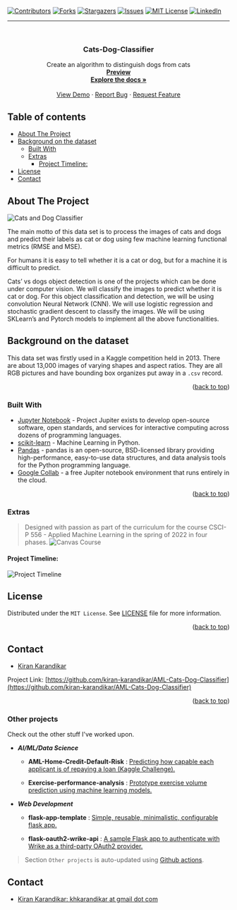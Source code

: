 <div id="top"></div>

[![Contributors][contributors-shield]][contributors-url]
[![Forks][forks-shield]][forks-url]
[![Stargazers][stars-shield]][stars-url]
[![Issues][issues-shield]][issues-url]
[![MIT License][license-shield]][license-url]
[![LinkedIn][linkedin-shield]][linkedin-url]

[contributors-shield]: https://img.shields.io/github/contributors/kiran-karandikar/Cats-Dog-Classifier?style=for-the-badge

[contributors-url]: https://github.com/Kiran-Karandikar/Cats-Dog-Classifier/graphs/contributors

[forks-shield]: https://img.shields.io/github/forks/Kiran-Karandikar/Cats-Dog-Classifier?style=for-the-badge

[forks-url]: https://github.com/Kiran-Karandikar/Cats-Dog-Classifier/network

[stars-shield]: https://img.shields.io/github/stars/Kiran-Karandikar/Cats-Dog-Classifier?style=for-the-badge

[stars-url]: https://github.com/Kiran-Karandikar/Cats-Dog-Classifier/stargazers

[issues-shield]: https://img.shields.io/github/issues/Kiran-Karandikar/Cats-Dog-Classifier?style=for-the-badge

[issues-url]: https://github.com/Kiran-Karandikar/Cats-Dog-Classifier/issues

[license-shield]: https://img.shields.io/github/license/Kiran-Karandikar/Cats-Dog-Classifier?style=for-the-badge

[license-url]: https://github.com/Kiran-Karandikar/Cats-Dog-Classifier/blob/master/LICENSE

[linkedin-shield]: https://img.shields.io/badge/-LinkedIn-black.svg?style=for-the-badge&logo=linkedin&colorB=555

[linkedin-url]: https://linkedin.com/in/kiran-karandikar

---------


<!-- PROJECT LOGO -->
<br />
<div align="center">
<h3 align="center">Cats-Dog-Classifier</h3>
  <p align="center">
    Create an algorithm to distinguish dogs from cats    
    <br />    
    <a href="https://kiran-karandikar.github.io/Cats-Dog-Classifier"><strong>Preview</strong></a>
    <br />
    <a href="https://github.com/kiran-karandikar/Cats-Dog-Classifier"><strong>Explore the docs »</strong></a>
    <br />
    <br />
    <a href="https://github.com/kiran-karandikar/Cats-Dog-Classifier">View Demo</a>
    ·
    <a href="https://github.com/kiran-karandikar/Cats-Dog-Classifier/issues">Report Bug</a>
    ·
    <a href="https://github.com/kiran-karandikar/Cats-Dog-Classifier/issues">Request Feature</a>
  </p>
</div>

<!-- BADGES.MD Finish -->
<!-- BADGES.MD Finish -->



<!-- toc -->

## Table of contents

-   [About The Project](#about-the-project)
-   [Background on the dataset](#background-on-the-dataset)
    -   [Built With](#built-with)
    -   [Extras](#extras)
        -   [Project Timeline:](#project-timeline)
-   [License](#license)
-   [Contact](#contact)

<!-- tocstop -->

<!-- ABOUT THE PROJECT -->

## About The Project

![Cats and Dog Classifier](/Assets/woof_meow.jpg)

The main motto of this data set is to process the images of cats and dogs and predict their labels as cat or dog using few machine learning functional metrics (RMSE and MSE).

For humans it is easy to tell whether it is a cat or dog, but for a machine it is difficult to predict.

Cats’ vs dogs object detection is one of the projects which can be done under computer vision. We will classify the images to predict whether it is cat or dog. For this object classification and detection, we will be using convolution Neural Network (CNN). We will use logistic regression and stochastic gradient descent to classify the images. We will be using SKLearn’s and Pytorch models to implement all the above functionalities.

## Background on the dataset

This data set was firstly used in a Kaggle competition held in 2013. There are about 13,000 images of varying shapes and aspect ratios. They are all RGB pictures and have bounding box organizes put away in a `.csv` record.

<p align="right">(<a href="#top">back to top</a>)</p>

### Built With

* [Jupyter Notebook](http://jupyter.org/) - Project Jupiter exists to develop
  open-source software, open standards, and services for interactive computing
  across dozens of programming languages.
* [scikit-learn](http://scikit-learn.org/stable/) - Machine Learning in Python.
* [Pandas](https://pandas.pydata.org/) - pandas is an open-source, BSD-licensed
  library providing high-performance, easy-to-use data structures, and data
  analysis tools for the Python programming language.
* [Google Collab](https://colab.research.google.com) - a free Jupiter notebook
  environment that runs entirely in the cloud.

<p align="right">(<a href="#top">back to top</a>)</p>

### Extras

> Designed with passion as part of the curriculum for the course CSCI-P 556 -
Applied Machine Learning in the spring of 2022 in four phases.
![Canvas Course](Assets/MachineLearningHeader.jpg)

#### Project Timeline:

![Project Timeline](Assets/project-timeline.png)

<!-- LICENSE -->

## License

Distributed under the `MIT License`. See [LICENSE](LICENSE) file for more information.

<p align="right">(<a href="#top">back to top</a>)</p>

<!-- ACKNOWLEDGMENTS -->


<!-- CONTACT -->

## Contact

- [Kiran Karandikar](mailto:hkarandikar@gmail.com)

Project
Link: [https://github.com/kiran-karandikar/AML-Cats-Dog-Classifier](https://github.com/kiran-karandikar/AML-Cats-Dog-Classifier)

<p align="right">(<a href="#top">back to top</a>)</p>

### Other projects

Check out the other stuff I've worked upon.

- ___AI/ML/Data Science___

  - **AML-Home-Credit-Default-Risk** : [Predicting how capable each applicant is of repaying a loan \(Kaggle Challenge\).](https://github.com/Kiran-Karandikar/AML-Home-Credit-Default-Risk)

  - **Exercise-performance-analysis** : [Prototype exercise volume prediction using machine learning models.](https://github.com/Kiran-Karandikar/Exercise-performance-analysis)

- ___Web Development___

  - **flask-app-template** : [Simple, reusable, minimalistic, configurable flask app.](https://github.com/Kiran-Karandikar/flask-app-template)

  - **flask-oauth2-wrike-api** : [A sample Flask app to authenticate with Wrike as a third-party OAuth2 provider.](https://github.com/Kiran-Karandikar/flask-oauth2-wrike-api)

> Section `Other projects` is auto-updated using [Github actions](https://github.com/features/actions). 
<!-- CONTACT -->
## Contact

- [Kiran Karandikar: khkarandikar at gmail dot com](mailto:khkarandikar@gmail.com)
